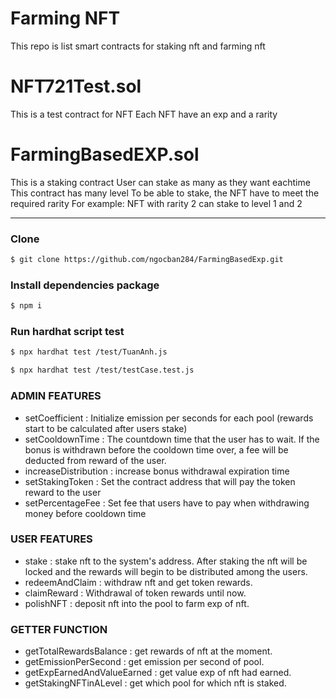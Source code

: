 # Farming NFT
This repo is list smart contracts for staking nft and farming nft

# NFT721Test.sol

This is a test contract for NFT
Each NFT have an exp and a rarity

# FarmingBasedEXP.sol

This is a staking contract
User can stake as many as they want eachtime
This contract has many level
To be able to stake, the NFT have to meet the required rarity
For example: NFT with rarity 2 can stake to level 1 and 2

****

### Clone

```bash
$ git clone https://github.com/ngocban284/FarmingBasedExp.git
```

### Install dependencies package

```bash
$ npm i
```

### Run hardhat script test

```bash
$ npx hardhat test /test/TuanAnh.js
```

```bash
$ npx hardhat test /test/testCase.test.js
```

### ADMIN FEATURES

- setCoefficient : Initialize emission per seconds for each pool (rewards start to be calculated after users stake)
- setCooldownTime : The countdown time that the user has to wait. If the bonus is withdrawn before the cooldown time over, a fee will be deducted from reward of the user.
- increaseDistribution : increase bonus withdrawal expiration time
- setStakingToken : Set the contract address that will pay the token reward to the user
- setPercentageFee : Set fee that users have to pay when withdrawing money before cooldown time

### USER FEATURES

- stake : stake nft to the system's address. After staking the nft will be locked and the rewards will begin to be distributed among the users.
- redeemAndClaim : withdraw nft and get token rewards.
- claimReward : Withdrawal of token rewards until now.
- polishNFT : deposit nft into the pool to farm exp of nft.

### GETTER FUNCTION

- getTotalRewardsBalance : get rewards of nft at the moment.
- getEmissionPerSecond : get emission per second of pool.
- getExpEarnedAndValueEarned : get value exp of nft had earned.
- getStakingNFTinALevel : get which pool for which nft is staked.

